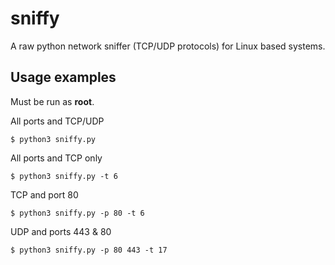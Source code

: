 # sniffy
A raw python network sniffer (TCP/UDP protocols) for Linux based systems.  

## Usage examples
Must be run as __root__.    

All ports and TCP/UDP

    $ python3 sniffy.py

All ports and TCP only  

    $ python3 sniffy.py -t 6

TCP and port 80  

    $ python3 sniffy.py -p 80 -t 6

UDP and ports 443 & 80  

    $ python3 sniffy.py -p 80 443 -t 17
